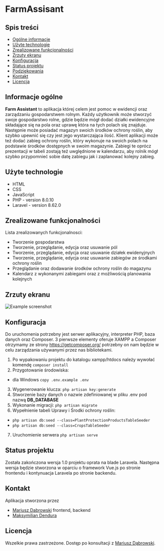 # FarmAssisant


## Spis treści
* [Ogólne informacje](#informacje-ogólne)
* [Użyte technologie](#użyte-technologie)
* [Zrealizowane funkcjonalności](#zrealizowane-funkcjonalności)
* [Zrzuty ekranu](#screenshots)
* [Konfiguracja](#konfiguracja)
* [Status projektu](#status-projektu)
* [Podziękowania](#podziękowania)
* [Kontakt](#kontakt)
* [Licencja](#licencja)


## Informacje ogólne
<b>Farm Assistant</b> to aplikacja której celem jest pomoc w ewidencji oraz zarządzaniu gospodarstwem rolnym. 
Każdy użytkownik może stworzyć swoje gospodarstwo rolne, gdzie będzie mógł dodać działki ewidencyjne
 składające się na pola oraz uprawę która na tych polach się znajduje.
Następnie może posiadać magazyn swoich środków ochrony roślin, aby szybko upewnić się czy jest jego 
wystarczająca ilość. Klient aplikacji może też dodać zabieg ochrony roślin, który wykonuje na swoich 
polach na podstawie środków dostępnych w swoim magazynie. Zabiegi te oprócz prezentacji w tabeli zostają
 też uwględnione w kalendarzu, aby rolnik mógł szybko przypomnieć sobie datę zabiegu jak i zaplanować 
 kolejny zabieg.


## Użyte technologie
- HTML
- CSS
- JavaScript
- PHP - version 8.0.10
- Laravel - version 8.62.0


## Zrealizowane funkcjonalności
Lista zrealizowanych funkcjonalnosci:
- Tworzenie gospodarstwa
- Tworzenie, przeglądanie, edycja oraz usuwanie pól
- Tworzenie, przeglądanie, edycja oraz usuwanie działek ewidenyjnych
- Tworzenie, przeglądanie, edycja oraz usuwanie zabiegów ze środkami ochrony roślin
- Przeglądanie oraz dodawanie środków ochrony roślin do magazynu
- Kalendarz z wykonanymi zabiegami oraz z możliwością planowania kolejnych


## Zrzuty ekranu
![Example screenshot](./img/screenshot.png)
<!-- If you have screenshots you'd like to share, include them here. -->


## Konfiguracja
Do uruchomenia potrzebny jest serwer aplikacyjny, interpreter PHP, baza danych oraz Composer. 3 pierwsze elementy oferuje XAMPP a Composer otrzymamy ze strony https://getcomposer.org/ 
 potrzebny on nam będzie w celu zarządzania używanymi przez nas bibliotekami.
 1. Po wypakowaniu projektu do katalogu xampp/htdocs należy wywołać komendę 
 `composer install` 
 2. Przygotowanie środowiska:
 - dla Windows `copy .env.example .env`
3. Wygenerowanie klucza:
 `php artisan key:generate`
4. Stworzenie bazy danych o nazwie zdefiniowanej w pliku .env pod nazwą <b>DB_DATABASE</b>
5. Wykonanie migracji: `php artisan migrate`
6. Wypełnienie tabeli Uprawy i Środki ochrony roślin:
- `php artisan db:seed --class=PlantProtectionProductsTableSeeder`
- `php artisan db:seed --class=CropsTableSeeder`
7. Uruchomienie serwera `php artisan serve`

## Status projektu
Została zakończona wersja 1.0 projektu oprata na blade Laravela. Następna wersja będzie stworzona w oparciu o framework Vue.js po stronie frontendu i kontynuacja Laravela po stronie backendu.


## Kontakt
Aplikacja stworzona przez 
- [Mariusz Dąbrowski](https://github.com/marioooo0o) frontend, backend  
- [Maksymilian Dendura](https://github.com/Noniv)



## Licencja
Wszelkie prawa zastrzeżone. Dostęp po konsultacji z [Mariusz Dąbrowski](https://github.com/marioooo0o).
